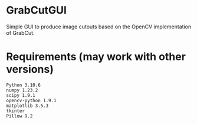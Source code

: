 # GrabCutGUI
Simple GUI to produce image cutouts based on the OpenCV implementation of GrabCut.

# Requirements (may work with other versions)

    Python 3.10.6
    numpy 1.23.2
    scipy 1.9.1
    opencv-python 1.9.1
    matplotlib 3.5.3
    tkinter
    Pillow 9.2

